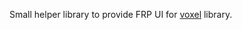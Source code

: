 Small helper library to provide FRP UI for [voxel](http://hackage.haskell.org/package/voxel) library.

